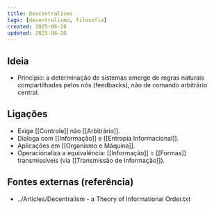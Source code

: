 ```yaml
---
title: Descentralismo
tags: [decentralismo, filosofia]
created: 2025-08-28
updated: 2025-08-28
---
```


## Ideia
- Princípio: a determinação de sistemas emerge de regras naturais compartilhadas pelos nós (feedbacks), não de comando arbitrário central.

## Ligações
- Exige [[Controle]] não [[Arbitrário]].
- Dialoga com [[Informação]] e [[Entropia Informacional]].
- Aplicações em [[Organismo e Máquina]].
 - Operacionaliza a equivalência: [[Informação]] = [[Formas]] transmissíveis (via [[Transmissão de Informação]]).

## Fontes externas (referência)
- ../Articles/Decentralism - a Theory of Informational Order.txt
